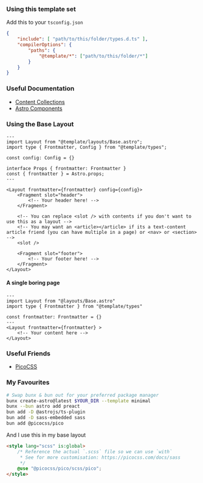 
### Using this template set

Add this to your `tsconfig.json`
```json
{
	"include": [ "path/to/this/folder/types.d.ts" ],
	"compilerOptions": {
		"paths": {
			"@template/*": ["path/to/this/folder/*"]
		}
	}
}
```

### Useful Documentation

* [Content Collections](https://docs.astro.build/en/guides/content-collections/)  
* [Astro Components](https://docs.astro.build/en/basics/astro-components/)  

### Using the Base Layout

```astro
---
import Layout from "@template/layouts/Base.astro";
import type { Frontmatter, Config } from "@template/types";

const config: Config = {}

interface Props { frontmatter: Frontmatter }
const { frontmatter } = Astro.props;
---

<Layout frontmatter={frontmatter} config={config}>
	<Fragment slot="header">
		<!-- Your header here! -->
	</Fragment>

	<!-- You can replace <slot /> with contents if you don't want to use this as a layout -->
	<!-- You may want an <article></article> if its a text-content article friend (you can have multiple in a page) or <nav> or <section> -->
	<slot />

	<Fragment slot="footer">
		<!-- Your footer here! -->
	</Fragment>
</Layout>
```

#### A single boring page

```astro
---
import Layout from "@layouts/Base.astro"
import type { Frontmatter } from "@template/types"

const frontmatter: Frontmatter = {}
---
<Layout frontmatter={frontmatter} >
	<!-- Your content here -->	
</Layout>
```

### Useful Friends

* [PicoCSS](https://picocss.com/)  

### My Favourites

```bash
# Swap bunx & bun out for your preferred package manager
bunx create-astro@latest $YOUR_DIR --template minimal
bunx --bun astro add preact
bun add -D @astrojs/ts-plugin
bun add -D sass-embedded sass
bun add @picocss/pico
```

And I use this in my base layout
```html
<style lang="scss" is:global>
	/* Reference the actual `.scss` file so we can use `with`
	 * See for more customisation: https://picocss.com/docs/sass
	 */
	@use "@picocss/pico/scss/pico";
</style>
```

